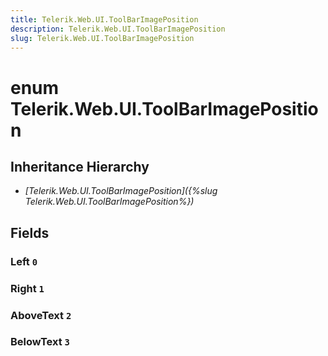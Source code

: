 ```yaml
---
title: Telerik.Web.UI.ToolBarImagePosition
description: Telerik.Web.UI.ToolBarImagePosition
slug: Telerik.Web.UI.ToolBarImagePosition
---
```


# enum Telerik.Web.UI.ToolBarImagePosition

## Inheritance Hierarchy

* *[Telerik.Web.UI.ToolBarImagePosition]({%slug Telerik.Web.UI.ToolBarImagePosition%})*

## Fields

### Left `0`

### Right `1`

### AboveText `2`

### BelowText `3`


